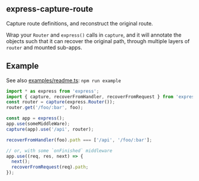 ## express-capture-route

Capture route definitions, and reconstruct the original route.

Wrap your `Router` and `express()` calls in `capture`, and it will
annotate the objects such that it can recover the original path,
through multiple layers of `router` and mounted sub-apps.

## Example

See also [examples/readme.ts](examples/readme.ts): `npm run example`

```typescript
import * as express from 'express';
import { capture, recoverFromHandler, recoverFromRequest } from 'express-capture-route';
const router = capture(express.Router());
router.get('/foo/:bar', foo);

const app = express();
app.use(someMiddleWare);
capture(app).use('/api', router);

recoverFromHandler(foo).path === ['/api', '/foo/:bar'];

// or, with some `onFinished` middleware
app.use((req, res, next) => {
  next();
  recoverFromRequest(req).path;
});
```
